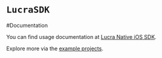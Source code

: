 # ``LucraSDK``

#Documentation

You can find usage documentation at [Lucra Native iOS SDK](https://docs.lucrasports.com/lucra-sdk/YY913hEH1q06fDR2Q562/integration-documents/ios-sdk).

Explore more via the [example projects](https://github.com/Lucra-Sports/lucra-ios-sdk/tree/main/Example).

